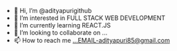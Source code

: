 - 👋 Hi, I’m @adityapurigithub
- 👀 I’m interested in FULL STACK WEB DEVELOPMENT
- 🌱 I’m currently learning REACT.JS
- 💞️ I’m looking to collaborate on ...
- 📫 How to reach me ...EMAIL-adityapuri85@gmail.com

<!---
adityapurigithub/adityapurigithub is a ✨ special ✨ repository because its `README.md` (this file) appears on your GitHub profile.
You can click the Preview link to take a look at your changes.
--->
